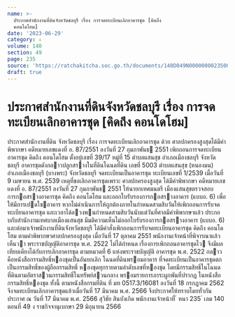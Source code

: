 ```yaml
---
name: >-
  ประกาศสำนักงานที่ดินจังหวัดชลบุรี เรื่อง การจดทะเบียนเลิกอาคารชุด [คิดถึง
  คอนโดโฮม]
date: '2023-06-29'
category: ง
volume: 140
section: 49
page: 235
source: 'https://ratchakitcha.soc.go.th/documents/140D049N0000000023500.pdf'
draft: true
---
```


# ประกาศสำนักงานที่ดินจังหวัดชลบุรี เรื่อง การจดทะเบียนเลิกอาคารชุด [คิดถึง คอนโดโฮม]

ประกาศสํานักงานที่ดิน จังหวัดชลบุรี เรื่อง การจดทะเบียนเลิกอาคารชุด ด้วย ศาลปกครองสูงสุดได้มีคําพิพากษา คดีหมายเลขแดงที่ อ. 87/2551 ลงวันที่ 27 กุมภาพันธ 2551 เพิกถอนการจดทะเบียนอาคารชุด คิดถึง คอนโดโฮม ตั้งอยู่เลขที่ 39/17 หมู่ที่ 15 ตําบลแสนสุข อําเภอเมืองชลบุรี จังหวัดชลบุรี อาคารชุดดังกลาวปลูกสรางในที่ดินโฉนดที่ดิน เลขที่ 5003 ตําบลแสนสุข (หนองมน) อําเภอเมืองชลบุรี (บางพระ) จังหวัดชลบุรี จดทะเบียนเป็นอาคารชุด ทะเบียนเลขที่ 1/2539 เมื่อวันที่ 9 เมษายน พ.ศ. 2539 เหตุที่ขอเลิกอาคารชุดเพราะ ศาลปกครองสูงสุด ได้มีคําพิพากษา คดีหมายเลขแดงที่ อ. 87/2551 ลงวันที่ 27 กุมภาพันธ 2551 ให้นายกเทศมนตรี เมืองแสนสุขตรวจสอบการกอสรางอาคารชุด คิดถึง คอนโดโฮม และออกใบรับรองการกอสรางอาคาร (แบบอ. 6) เพื่อให้มีการเปดใชอาคาร หากไม่ดําเนินการให้ถูกต้องภายในกําหนดสามสิบวันให้เพิกถอนการรับจดทะเบียนอาคารชุด และเวลาได้ลวงพนกําหนดสามสิบวันนับแต่วันที่ศาลมีคําพิพากษาแล้ว ประกอบกับสํานักงานเทศบาลเมืองแสนสุข มีมติความเห็นไม่ออกใบรับรองการกอสรางอาคาร (แบบอ. 6) และต่อมาเจ้าพนักงานที่ดินจังหวัดชลบุรี ได้มีคําสั่งเพิกถอนการรับจดทะเบียนอาคารชุด คิดถึง คอนโดโฮม ตามคําพิพากษาศาลปกครองสูงสุด เมื่อวันที่ 17 ตุลาคม 2551 พนักงานเจ้าหน้าที่พิจารณาแล้วเห็นวา พระราชบัญญัติอาคารชุด พ.ศ. 2522 ไม่ได้กําหนด เรื่องการเพิกถอนอาคารชุดไว จึงมีผลเทียบเคียงได้กับการเลิกอาคารชุด ตามหมวดที่ 6 แห่งพระราชบัญญัติ อาคารชุด พ.ศ. 2522 กลาวคือหนังสือกรรมสิทธิ์หองชุดเป็นอันยกเลิก โฉนดที่ดินพรอมอาคาร ที่จดทะเบียนเป็นอาคารชุดตกเป็นกรรมสิทธิ์ของผู้ถือกรรมสิทธิ์ หองชุดทุกรายตามลําดับเลขที่หองชุด โดยมีกรรมสิทธิ์ในโฉนดที่ดินตามอัตราสวนกรรมสิทธิ์ในทรัพย์สวนกลาง พรอมรายการภาระผูกพันที่ปรากฏ ในหนังสือกรรมสิทธิ์หองชุด ทั้งนี้ ตามหนังสือกรมที่ดิน ที่ มท 0517.3/16081 ลงวันที่ 18 กรกฎาคม 2562 จึงจดทะเบียนเลิกอาคารชุดแล้วเมื่อวันที่ 17 มีนาคม พ.ศ. 2566 จึงประกาศให้ทราบโดยทั่วกัน ประกาศ ณ วันที่ 17 มีนาคม พ.ศ. 2566 สุวิชัย สินบังเกิด พนักงานเจ้าหน้าที่ ้ หนา 235 ่ เลม 140 ตอนที่ 49 ง ราชกิจจานุเบกษา 29 มิถุนายน 2566
